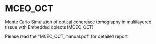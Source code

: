 # MCEO_OCT
Monte Carlo Simulation of optical coherence tomography in multilayered tissue with Embedded objects (MCEO_OCT)

Please read the "MCEO_OCT_manual.pdf" for detailed report
